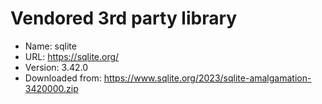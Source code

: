 # Vendored 3rd party library

- Name: sqlite
- URL: https://sqlite.org/
- Version: 3.42.0
- Downloaded from: https://www.sqlite.org/2023/sqlite-amalgamation-3420000.zip
